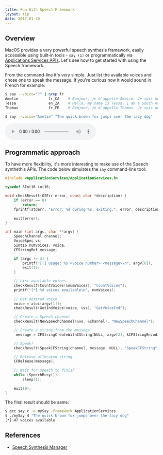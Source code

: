 ```yaml
---
title: Fun With Speech Framework
layout: tip
date: 2017-01-30
---
```


## Overview

MacOS provides a very powerful speech synthesis framework, easily accessible using built-in tools - ```say (1)``` or programmatically via [Applications Services APIs](https://developer.apple.com/documentation/applicationservices/speech_synthesis_manager). Let's see how to get started with using the Speech framework.

From the command-line it's very simple. Just list the available voices and chose one to speak the message. If you're curious how it would sound in French for example:

```bash
$ say --voice="?" | grep fr
Amelie              fr_CA    # Bonjour, je m’appelle Amelie. Je suis une voix canadienne.
Tessa               en_ZA    # Hello, my name is Tessa. I am a South African-English voice.
Thomas              fr_FR    # Bonjour, je m’appelle Thomas. Je suis une voix française.

$ say --voice="Amelie" "The quick brown fox jumps over the lazy dog"
```

<audio controls>
  <source src="/assets/media/speech.mp3" type="audio/mpeg">
Your browser does not support the audio element.
</audio>


## Programmatic approach

To have more flexibility, it's more interesting to make use of the Speech synthethis APIs. The code below simulates the ```say``` command-line tool:

```c
#include <ApplicationServices/ApplicationServices.h>

typedef SInt16 int16;

void checkResult(OSErr error, const char *description) {
    if (error == 0)
        return;
    fprintf(stderr, "Error: %d during %s. exiting.", error, description);
    
    exit(error);
}

int main (int argc, char **argv) {
    SpeechChannel channel;
    VoiceSpec vs;
    SInt16 numVoices, voice;
    CFStringRef message;

    if (argc != 3) {
        printf("[!] Usage: %s <voice number> <message>\n", argv[0]);
        exit(1);
    }

    // List available voices
    checkResult(CountVoices(&numVoices), "CountVoices");
    printf("[*] %d voices available\n", numVoices);
    
    // Get desired voice
    voice = atoi(argv[1]);
    checkResult(GetIndVoice(voice, &vs), "GetVoiceInd");

    // Create a Speech channel
    checkResult(NewSpeechChannel(&vs, &channel), "NewSpeechChannel");

    // Create a string from the message
     message = CFStringCreateWithCString(NULL, argv[2], kCFStringEncodingUTF8);

    // Speak!
    checkResult(SpeakCFString(channel, message, NULL), "SpeakCFString");

    // Release allocated string
    CFRelease(message);
    
    // Wait for speach to finish
    while (SpeechBusy()) 
        sleep(1);
        
    exit(0);
}
```

The final result should be same:

```bash
$ gcc say.c -o mySay -framework ApplicationServices
$ ./mySay 4 "The quick brown fox jumps over the lazy dog"
[*] 47 voices available
```

## References

* [Speech Synthesis Manager](https://developer.apple.com/documentation/applicationservices/speech_synthesis_manager)
